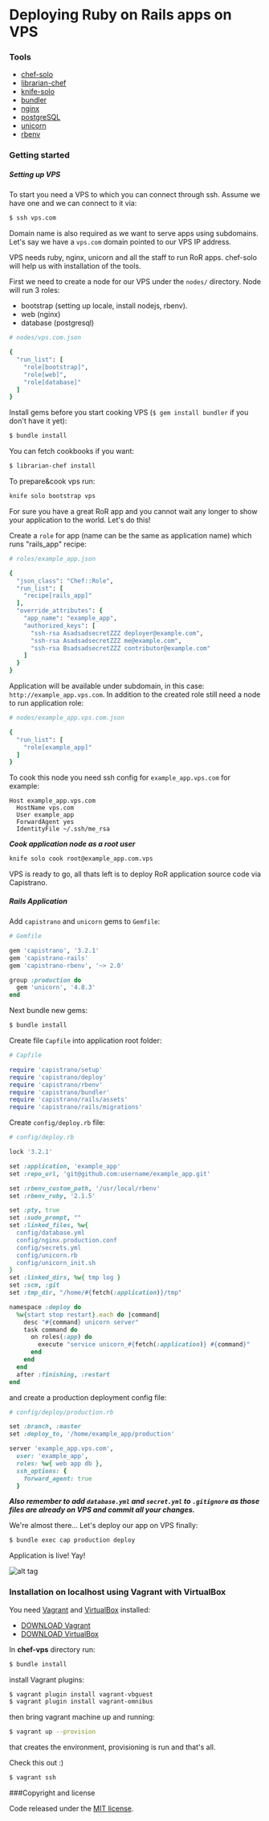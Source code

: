 # Deploying Ruby on Rails apps on VPS
### Tools

* [chef-solo](https://docs.chef.io/chef_solo.html)
* [librarian-chef](https://github.com/applicationsonline/librarian-chef)
* [knife-solo](http://matschaffer.github.io/knife-solo/)
* [bundler](http://bundler.io/)
* [nginx](http://nginx.org/)
* [postgreSQL](http://www.postgresql.org/)
* [unicorn](https://github.com/defunkt/unicorn)
* [rbenv](https://github.com/sstephenson/rbenv)

### Getting started

##### Setting up VPS
To start you need a VPS to which you can connect through ssh.
Assume we have one and we can connect to it via:

```sh
$ ssh vps.com
```

Domain name is also required as we want to serve apps using subdomains.
Let's say we have a `vps.com` domain pointed to our VPS IP address.

VPS needs ruby, nginx, unicorn and all the staff to run RoR apps. chef-solo will help us with installation of the tools.

First we need to create a node for our VPS under the `nodes/` directory. Node will run 3 roles:
* bootstrap (setting up locale, install nodejs, rbenv).
* web (nginx)
* database (postgresql)

```ruby
# nodes/vps.com.json

{
  "run_list": [
    "role[bootstrap]",
    "role[web]",
    "role[database]"
  ]
}

```

Install gems before you start cooking VPS (`$ gem install bundler` if you don't have it yet):

```sh
$ bundle install
```

You can fetch cookbooks if you want:

```sh
$ librarian-chef install
```

To prepare&cook vps run:

```sh
knife solo bootstrap vps
```

For sure you have a great RoR app and you cannot wait any longer to show your application to the world. Let's do this!

Create a `role` for app (name can be the same as application name) which runs "rails_app" recipe:

``` ruby
# roles/example_app.json

{
  "json_class": "Chef::Role",
  "run_list": [
    "recipe[rails_app]"
  ],
  "override_attributes": {
    "app_name": "example_app",
    "authorized_keys": [
      "ssh-rsa AsadsadsecretZZZ deployer@example.com",
      "ssh-rsa AsadsadsecretZZZ me@example.com",
      "ssh-rsa BsadsadsecretZZZ contributor@example.com"
    ]
  }
}

```

Application will be available under subdomain, in this case: `http://example_app.vps.com`.
In addition to the created role still need a node to run application role:

```ruby
# nodes/example_app.vps.com.json

{
  "run_list": [
    "role[example_app]"
  ]
}
```

To cook this node you need ssh config for `example_app.vps.com` for example:

```ssh
Host example_app.vps.com
  HostName vps.com
  User example_app
  ForwardAgent yes
  IdentityFile ~/.ssh/me_rsa
```

***Cook application node as a root user***

```sh
knife solo cook root@example_app.com.vps
```

VPS is ready to go, all thats left is to deploy RoR application source code via Capistrano.

##### Rails Application

Add `capistrano` and `unicorn` gems to `Gemfile`:

```ruby
# Gemfile

gem 'capistrano', '3.2.1'
gem 'capistrano-rails'
gem 'capistrano-rbenv', '~> 2.0'

group :production do
  gem 'unicorn', '4.8.3'
end
```

Next bundle new gems:

```sh
$ bundle install
```

Create file `Capfile` into application root folder:

```ruby
# Capfile

require 'capistrano/setup'
require 'capistrano/deploy'
require 'capistrano/rbenv'
require 'capistrano/bundler'
require 'capistrano/rails/assets'
require 'capistrano/rails/migrations'
```

Create `config/deploy.rb` file:

```ruby
# config/deploy.rb

lock '3.2.1'

set :application, 'example_app'
set :repo_url, 'git@github.com:username/example_app.git'

set :rbenv_custom_path, '/usr/local/rbenv'
set :rbenv_ruby, '2.1.5'

set :pty, true
set :sudo_prompt, ""
set :linked_files, %w{
  config/database.yml
  config/nginx.production.conf
  config/secrets.yml
  config/unicorn.rb
  config/unicorn_init.sh
}
set :linked_dirs, %w{ tmp log }
set :scm, :git
set :tmp_dir, "/home/#{fetch(:application)}/tmp"

namespace :deploy do
  %w{start stop restart}.each do |command|
    desc "#{command} unicorn server"
    task command do
      on roles(:app) do
        execute "service unicorn_#{fetch(:application)} #{command}"
      end
    end
  end
  after :finishing, :restart
end
```

and create a production deployment config file:

```ruby
# config/deploy/production.rb

set :branch, :master
set :deploy_to, '/home/example_app/production'

server 'example_app.vps.com',
  user: 'example_app',
  roles: %w{ web app db },
  ssh_options: {
    forward_agent: true
  }
```

***Also remember to add `database.yml` and `secret.yml` to `.gitignore` as those files are already on VPS
and commit all your changes.***

We're almost there... Let's deploy our app on VPS finally:

```sh
$ bundle exec cap production deploy
```

Application is live! Yay!

![alt tag](http://stream1.gifsoup.com/view7/2619424/stewie-yay-o-s.gif)

### Installation on localhost using Vagrant with VirtualBox

You need [Vagrant](https://www.vagrantup.com/) and [VirtualBox](https://www.virtualbox.org/) installed:

* [DOWNLOAD Vagrant](https://www.vagrantup.com/downloads.html)
* [DOWNLOAD VirtualBox](https://www.virtualbox.org/wiki/Downloads)

In **chef-vps** directory run:
```sh
$ bundle install
```

install Vagrant plugins:

```sh
$ vagrant plugin install vagrant-vbguest
$ vagrant plugin install vagrant-omnibus
```

then bring vagrant machine up and running:

```sh
$ vagrant up --provision
```
that creates the environment, provisioning is run and that's all.

Check this out :)
```sh
$ vagrant ssh
```

###Copyright and license

Code released under the [MIT license](http://opensource.org/licenses/MIT). 
